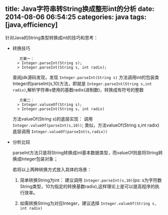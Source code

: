 title: Java字符串转String换成整形int的分析
date: 2014-08-06 06:54:25
categories: java
tags: [java,efficiency]
---
针对Java的String类型转换成int的技巧和思考：

- 转换技巧

		 方案一： 
		> Integer.parseInt(String s);
		> Integer.parseInt(String s, int radix);
	
	查阅jdk源码发现，发现 `Integer.parseInt(String s)` 方法调用int的包装类Integer的parseInt(s,10)方法，即就是 `Integer.parseInt(String s,int radix)`,解析字符串s使用的基数radix(进制数)，转换成有符号的整数
	
		 方案二：
		> Integer.valuseOf(String s);
		> Integer.parseInt(String s, int radix)
		
	方法valueOf(String s)的底层实现： 调用 `Integer.valueOf(parseInt(s,10))`; 类似，方法valueOf(String s,int radix)底层调用 `Integer.valueOf(parseInt(s,radix))`

- 分析比较

	parseInt方法只是将String转换成int基本数据类型，而valueOf则是将String转换成Integer包装对象；
	
	若将以上两种转换方式放入具体的场景：

	1. 简单转换String为int： 建议调用 ` Integer.parseInt(s,10) `(ps: s为字符数String类型，10为指定的转换基数radix),这样理论上是可以提高程序的执行效率。
	
	2. 如需转换String为对应Integer，建议选择 ` Integer.valueOf(String s, int radix) `
